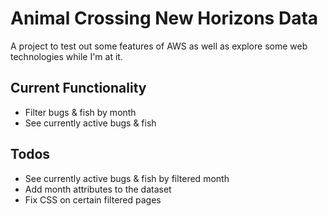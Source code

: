 # Animal Crossing New Horizons Data
A project to test out some features of AWS as well as explore some web technologies while I'm at it.

## Current Functionality
- Filter bugs & fish by month
- See currently active bugs & fish

## Todos
- See currently active bugs & fish by filtered month
- Add month attributes to the dataset
- Fix CSS on certain filtered pages
